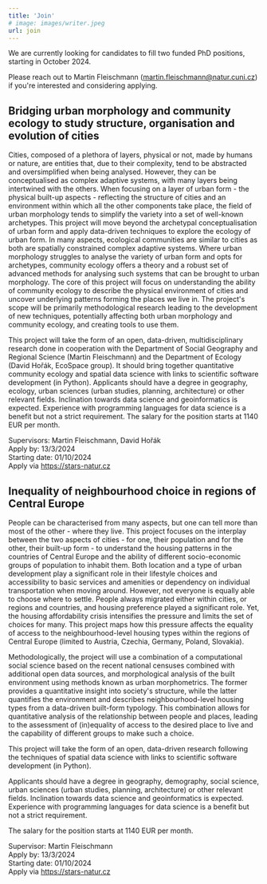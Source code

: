 ```yaml
---
title: 'Join'
# image: images/writer.jpeg
url: join
---
```


We are currently looking for candidates to fill two funded PhD positions, starting in October 2024.

Please reach out to Martin Fleischmann (<martin.fleischmann@natur.cuni.cz>) if you're interested and considering applying.

## Bridging urban morphology and community ecology to study structure, organisation and evolution of cities

Cities, composed of a plethora of layers, physical or not, made by humans or nature, are entities that, due to their complexity, tend to be abstracted and oversimplified when being analysed.
However, they can be conceptualised as complex adaptive systems, with many layers being intertwined with the others. When focusing on a layer of urban form - the physical built-up aspects - reflecting the structure of cities and an environment within which all the other components take place, the field of urban morphology tends to simplify the variety into a set of well-known archetypes. This project will move beyond the archetypal conceptualisation of urban form and apply data-driven techniques to explore the ecology of urban form.
In many aspects, ecological communities are similar to cities as both are spatially constrained complex adaptive systems. Where urban morphology struggles to analyse the variety of urban form and opts for archetypes, community ecology offers a theory and a robust set of advanced methods for analysing such systems that can be brought to urban morphology. The core of this project will focus on understanding the ability of community ecology to describe the physical environment of cities and uncover underlying patterns forming the places we live in. The project's scope will be primarily methodological research leading to the development of new techniques, potentially affecting both urban morphology and community ecology, and creating tools to use them.

This project will take the form of an open, data-driven, multidisciplinary research done in cooperation with the Department of Social Geography and Regional Science (Martin Fleischmann) and the Department of Ecology (David Hořák, EcoSpace group). It should bring together quantitative community ecology and spatial data science with links to scientific software development (in Python).
Applicants should have a degree in geography, ecology, urban sciences (urban studies, planning, architecture) or other relevant fields. Inclination towards data science and geoinformatics is expected. Experience with programming languages for data science is a benefit but not a strict requirement.
The salary for the position starts at 1140 EUR per month.

<span class="pygment">Supervisors:</span> Martin Fleischmann, David Hořák<br>
<span class="pygment">Apply by:</span> 13/3/2024<br>
<span class="pygment">Starting date:</span> 01/10/2024<br>
<span class="pygment">Apply via <a href="https://stars-natur.cz">https://stars-natur.cz</a></span>

## Inequality of neighbourhood choice in regions of Central Europe

People can be characterised from many aspects, but one can tell more than most of the other - where they live. This project focuses on the interplay between the two aspects of cities - for one, their population and for the other, their built-up form - to understand the housing patterns in the countries of Central Europe and the ability of different socio-economic groups of population to inhabit them. Both location and a type of urban development play a significant role in their lifestyle choices and accessibility to basic services and amenities or dependency on individual transportation when moving around. However, not everyone is equally able to choose where to settle. People always migrated either within cities, or regions and countries, and housing preference played a significant role. Yet, the housing affordability crisis intensifies the pressure and limits the set of choices for many. This project maps how this pressure affects the equality of access to the neighbourhood-level housing types within the regions of Central Europe (limited to Austria, Czechia, Germany, Poland, Slovakia).

Methodologically, the project will use a combination of a computational social science based on the recent national censuses combined with additional open data sources, and morphological analysis of the built environment using methods known as urban morphometrics. The former provides a quantitative insight into society's structure, while the latter quantifies the environment and describes neighbourhood-level housing types from a data-driven built-form typology. This combination allows for quantitative analysis of the relationship between people and places, leading to the assessment of (in)equality of access to the desired place to live and the capability of different groups to make such a choice.

This project will take the form of an open, data-driven research following the techniques of spatial data science with links to scientific software development (in Python).

Applicants should have a degree in geography, demography, social science, urban sciences (urban studies, planning, architecture) or other relevant fields. Inclination towards data science and geoinformatics is expected. Experience with programming languages for data science is a benefit but not a strict requirement.

The salary for the position starts at 1140 EUR per month.


<span class="pygment">Supervisor:</span> Martin Fleischmann<br>
<span class="pygment">Apply by:</span> 13/3/2024<br>
<span class="pygment">Starting date:</span> 01/10/2024<br>
<span class="pygment">Apply via <a href="https://stars-natur.cz">https://stars-natur.cz</a></span>